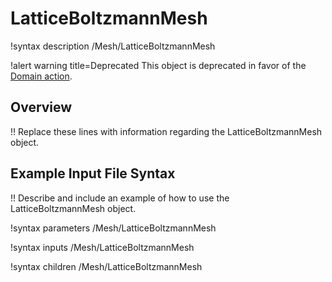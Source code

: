 # LatticeBoltzmannMesh

!syntax description /Mesh/LatticeBoltzmannMesh

!alert warning title=Deprecated
This object is deprecated in favor of the [Domain action](/DomainAction.md).

## Overview

!! Replace these lines with information regarding the LatticeBoltzmannMesh object.

## Example Input File Syntax

!! Describe and include an example of how to use the LatticeBoltzmannMesh object.

!syntax parameters /Mesh/LatticeBoltzmannMesh

!syntax inputs /Mesh/LatticeBoltzmannMesh

!syntax children /Mesh/LatticeBoltzmannMesh
